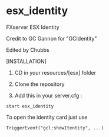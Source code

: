 # esx_identity
FXserver ESX Identity

Credit to GC Gannon for "GCIdentity"

Edited by Chubbs

[INSTALLATION]

1) CD in your resources/[esx] folder
2) Clone the repository


3) Add this in your server.cfg :

```
start esx_identity
```
To open the identity card just use

```
TriggerEvent("gcl:showItentity", ...)
```